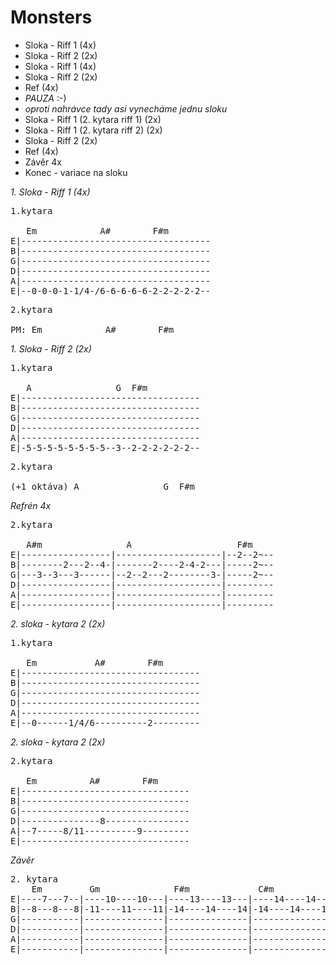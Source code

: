 # Monsters

* Sloka - Riff 1 (4x)
* Sloka - Riff 2 (2x)
* Sloka - Riff 1 (4x)
* Sloka - Riff 2 (2x)
* Ref (4x)
* *PAUZA* :-)
* _oproti nahrávce tady asi vynecháme jednu sloku_
* Sloka - Riff 1 (2. kytara riff 1) (2x)
* Sloka - Riff 1 (2. kytara riff 2) (2x)
* Sloka - Riff 2 (2x)
* Ref (4x)
* Závěr 4x
* Konec - variace na sloku

*1. Sloka - Riff 1 (4x)*

<pre>
1.kytara

   Em            A#        F#m
E|------------------------------------
B|------------------------------------
G|------------------------------------
D|------------------------------------
A|------------------------------------
E|--0-0-0-1-1/4-/6-6-6-6-6-2-2-2-2-2--
</pre>

<pre>
2.kytara

PM: Em            A#        F#m
</pre>

*1. Sloka - Riff 2 (2x)*
<pre>
1.kytara

   A                G  F#m
E|----------------------------------
B|----------------------------------
G|----------------------------------
D|----------------------------------
A|----------------------------------
E|-5-5-5-5-5-5-5-5--3--2-2-2-2-2-2--
</pre>

<pre>
2.kytara

(+1 oktáva) A                G  F#m
</pre>

*Refrén 4x*

<pre>
2.kytara

   A#m                A                    F#m
E|-----------------|--------------------|--2--2~--
B|--------2---2--4-|-------2----2-4-2---|-----2~--
G|---3--3---3------|--2--2---2--------3-|-----2~--
D|-----------------|--------------------|---------
A|-----------------|--------------------|---------
E|-----------------|--------------------|---------
</pre>

*2. sloka - kytara 2 (2x)*

<pre>
1.kytara

   Em           A#        F#m
E|----------------------------------
B|----------------------------------
G|----------------------------------
D|----------------------------------
A|----------------------------------
E|--0------1/4/6----------2---------
</pre>

*2. sloka - kytara 2 (2x)*

<pre>
2.kytara

   Em          A#        F#m
E|--------------------------------
B|--------------------------------
G|--------------------------------
D|---------------8----------------
A|--7-----8/11----------9---------
E|--------------------------------
</pre>

*Závěr*
<pre>
2. kytara
    Em         Gm              F#m             C#m
E|----7---7--|----10----10---|----13----13---|----14----14---|--------------------------
B|--8---8---8|-11----11----11|-14----14----14|-14----14----14|--------------------------
G|-----------|---------------|---------------|---------------|--------------------------
D|-----------|---------------|---------------|---------------|--------------------------
A|-----------|---------------|---------------|---------------|--------------------------
E|-----------|---------------|---------------|---------------|--------------------------
</pre>